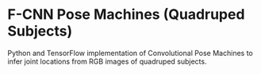 # F-CNN Pose Machines (Quadruped Subjects)
Python and TensorFlow implementation of Convolutional Pose Machines to infer joint locations from RGB images of quadruped subjects.
